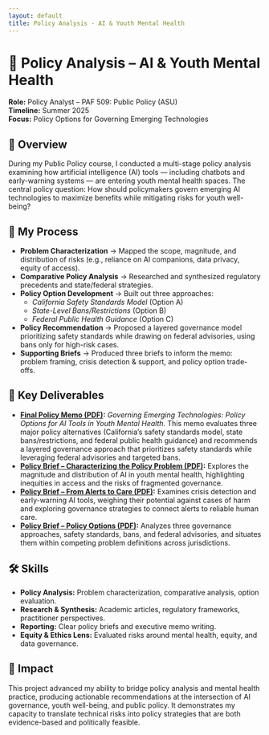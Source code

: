 ```yaml
---
layout: default
title: Policy Analysis - AI & Youth Mental Health
---
```


# 📝 Policy Analysis – AI & Youth Mental Health
**Role:** Policy Analyst – PAF 509: Public Policy (ASU)   
**Timeline:** Summer 2025   
**Focus:** Policy Options for Governing Emerging Technologies   

## 📌 Overview
During my Public Policy course, I conducted a multi-stage policy analysis examining how artificial intelligence (AI) tools — including chatbots and early-warning systems — are entering youth mental health spaces. The central policy question: How should policymakers govern emerging AI technologies to maximize benefits while mitigating risks for youth well-being? 

## 🔄 My Process
- **Problem Characterization** → Mapped the scope, magnitude, and distribution of risks (e.g., reliance on AI companions, data privacy, equity of access).
- **Comparative Policy Analysis** → Researched and synthesized regulatory precedents and state/federal strategies.
- **Policy Option Development** → Built out three approaches:
    - *California Safety Standards Model* (Option A)   
    - *State-Level Bans/Restrictions* (Option B)   
    - *Federal Public Health Guidance* (Option C)
- **Policy Recommendation** → Proposed a layered governance model prioritizing safety standards while drawing on federal advisories, using bans only for high-risk cases.
- **Supporting Briefs** → Produced three briefs to inform the memo: problem framing, crisis detection & support, and policy option trade-offs.

## 📂 Key Deliverables
- **[Final Policy Memo (PDF)](Final-Policy-Memo.pdf):** *Governing Emerging Technologies: Policy Options for AI Tools in Youth Mental Health.* This memo evaluates three major policy alternatives (California’s safety standards model, state bans/restrictions, and federal public health guidance) and recommends a layered governance approach that prioritizes safety standards while leveraging federal advisories and targeted bans.  
- **[Policy Brief – Characterizing the Policy Problem (PDF)](Characterizing-the-Policy-Problem-AI-in-Youth-Mental-Health.pdf):** Explores the magnitude and distribution of AI in youth mental health, highlighting inequities in access and the risks of fragmented governance.  
- **[Policy Brief – From Alerts to Care (PDF)](From-Alerts-to-Care-Governing-AI-That-Detects-and-Supports-Youth-in-Crisis.pdf):** Examines crisis detection and early-warning AI tools, weighing their potential against cases of harm and exploring governance strategies to connect alerts to reliable human care.  
- **[Policy Brief – Policy Options (PDF)](Policy-Options-for-AI-Tools-in-Youth-Mental-Health.pdf):** Analyzes three governance approaches, safety standards, bans, and federal advisories, and situates them within competing problem definitions across jurisdictions.  

## 🛠️ Skills
- **Policy Analysis:** Problem characterization, comparative analysis, option evaluation.
- **Research & Synthesis:** Academic articles, regulatory frameworks, practitioner perspectives.
- **Reporting:** Clear policy briefs and executive memo writing.
- **Equity & Ethics Lens:** Evaluated risks around mental health, equity, and data governance.

## 🌟 Impact
This project advanced my ability to bridge policy analysis and mental health practice, producing actionable recommendations at the intersection of AI governance, youth well-being, and public policy. It demonstrates my capacity to translate technical risks into policy strategies that are both evidence-based and politically feasible.
